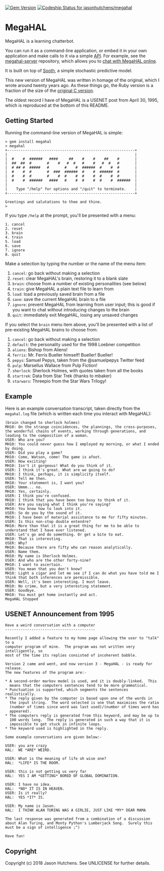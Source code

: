 [![Gem Version](https://badge.fury.io/rb/megahal.svg)](http://badge.fury.io/rb/megahal)
[![Codeship Status for jasonhutchens/megahal](https://codeship.com/projects/8f43e890-e5b4-0132-1716-266c7b4e6c8b/status?branch=master)](https://codeship.com/projects/82076)

MegaHAL
=======

MegaHAL is a learning chatterbot.

You can run it as a command-line application, or embed it in your own
application and make calls to it via a simple
[API](http://www.rubydoc.info/gems/megahal/). For example, see
the [megahal-server](http://github.com/jasonhutchens/megahal-server) repository,
which allows you to [chat with MegaHAL online](http://megahal.kranzky.com/).

It is built on top of [Sooth](https://github.com/jasonhutchens/sooth), a simple
stochastic predictive model.

This new version of MegaHAL was written in homage of the original, which I wrote
around twenty years ago. As these things go, the Ruby version is a fraction of
the size of the [original C version](https://github.com/pteichman/megahal/blob/master/Megahal/megahal.c).

The oldest record I have of MegaHAL is a USENET post from April 30, 1995,
which is reproduced at the bottom of this README.

Getting Started
---------------

Running the command-line version of MegaHAL is simple:

```
> gem install megahal
> megahal
+----------------------------------------------------------+
|                                                          |
|  #    #  ######   ####     ##    #    #    ##    #       |
|  ##  ##  #       #    #   #  #   #    #   #  #   #       |
|  # ## #  #####   #       #    #  ######  #    #  #       |
|  #    #  #       #  ###  ######  #    #  ######  #       |
|  #    #  #       #    #  #    #  #    #  #    #  #       |
|  #    #  ######   ####   #    #  #    #  #    #  ######  |
|                                                          |
|    Type "/help" for options and "/quit" to terminate.    |
+----------------------------------------------------------+

Greetings and salutations to thee and thine.
>
```

If you type `/help` at the prompt, you'll be presented with a menu:

```
1. cancel
2. reset
3. brain
4. train
5. load
6. save
7. ignore
8. quit
```

Make a selection by typing the number or the name of the menu item:

1. `cancel`: go back without making a selection
1. `reset`: clear MegaHAL's brain, restoring it to a blank slate
1. `brain`: choose from a number of existing personalities (see below)
1. `train`: give MegaHAL a plain text file to learn from
1. `load`: load a previously saved brain from a file
1. `save`: save the current MegaHAL brain to a file
1. `ignore`: prevent MegaHAL from learning from user input; this is good if you want to chat without introducing changes to the brain
1. `quit`: immediately exit MegaHAL, losing any unsaved changes

If you select the `brain` menu item above, you'll be presented with a list of
pre-existing MegaHAL brains to choose from:

1. `cancel`: go back without making a selection
2. `default`: the personality used for the 1998 Loebner competition
3. `aliens`: Bishop from Aliens!
4. `ferris`: Mr. Ferris Bueller himself! Bueller! Bueller!
5. `pepys`: Samuel Pepys, taken from the @samuelpepys Twitter feed
6. `pulp`: Marsellus Wallace from Pulp Fiction!
7. `sherlock`: Sherlock Holmes, with quotes taken from all the books
8. `startrek`: Data from Star Trek (thanks to mbaker)
9. `starwars`: Threepio from the Star Wars Trilogy!

Example
-------

Here is an example conversation transcript, taken directly from the `megahal.log` file (which is written each time you interact with MegaHAL):

```
(brain changed to sherlock holmes)
MH10: On the strange coincidences, the plannings, the cross-purposes, the wonderful chains of events, working through generations, and leading to the composition of a woman.
USER: Who are you?
MH10: You could never guess how I employed my morning, or what I ended by doing.
USER: Did you play a game?
MH10: Come, Watson, come! The game is afoot.
USER: How exciting!
MH10: Isn't it gorgeous! What do you think of it.
USER: I think it's great. What are we going to do?
MH10: I think, perhaps, it is simplicity itself.
USER: Tell me then.
MH10: Your statement is, I want you?
USER: Ummm... no.
MH10: Yes, certainly.
USER: I think you're confused.
MH10: I think that you have been too busy to think of it.
USER: Are you saying what I think you're saying?
MH10: You know how to look into it.
USER: So do you by the sound of it.
MH10: I have been of material assistance to me for fifty minutes.
USER: Is this non-stop double entendre?
MH10: More than that it is a great thing for me to be able to understand that I have ever listened.
USER: Let's go and do something. Or get a bite to eat.
MH10: That is interesting.
USER: Why?
MH10: Because there are fifty who can reason analytically.
USER: Name them.
MH10: My name is Sherlock Holmes.
USER: And who are the other forty-nine?
MH10: I want to ascertain.
USER: You mean that you don't know?
MH10: Light a cigar and let me see if I can do what you have told me I think that both inferences are permissible.
USER: Well, it's been interesting. I must leave.
MH10: No crime, but a very interesting statement.
USER: Goodbye.
MH10: You must get home instantly and act.
MegaHAL Stopped
```

USENET Announcement from 1995
-----------------------------

```
Have a weird conversation with a computer
-----------------------------------------

Recently I added a feature to my home page allowing the user to "talk" to a
computer program of mine.  The program was not written very intelligently, so
most of the time its replies consisted of incoherent babble.

Version 2 came and went, and now version 3 - MegaHAL - is ready for release.
The new features of the program are:-

* A second-order markov model is used, and it is doubly-linked.  This
  means that the computers sentences tend to be more grammatical.
* Punctuation is supported, which segments the sentences realistically.
* The reply given by the computer is based upon one of the words in
  the input string.  The word selected is one that maximises the ratio
  (number of times since word was last used)/(number of times word has
  appeared).
* The computers reply is generated from this keyword, and may be up to
  100 words long.  The reply is generated in such a way that it is
  impossible to get stuck in infinite loops.
* The keyword used is highlighted in the reply.

Some example conversations are given below:-

USER: you are crazy
HAL:  WE *ARE* WEIRD.

USER: What is the meaning of life oh wise one?
HAL:  *LIFE* IS THE ROOM.

USER: this is not getting us very far
HAL:  YES I AM *GETTING* BORED OF GLOBAL DOMINATION.

USER: I have no idea.
HAL:  *NO* IT IS IN HEAVEN.
USER: Is it really?
HAL:  YES *IT* IS.

USER: My name is Jason.
HAL:  I THINK ALAN TURING WAS A GIRLIE, JUST LIKE *MY* DEAR MAMA

The last response was generated from a combination of a discussion
about Alan Turing, and Monty Python's Lumberjack Song.  Surely this
must be a sign of intelligence ;^)

Have fun!
```

Copyright
---------

Copyright (c) 2018 Jason Hutchens. See UNLICENSE for further details.
